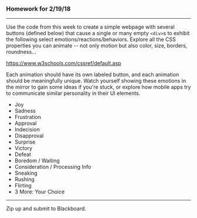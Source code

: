 ### Homework for 2/19/18

---

Use the code from this week to create a simple webpage with several buttons (defined below) that cause a single or many empty `<div>`s to exhibit the following select emotions/reactions/behaviors. Explore all the CSS properties you can animate -- not only motion but also color, size, borders, roundness...

https://www.w3schools.com/cssref/default.asp

Each animation should have its own labeled button, and each animation should be meaningfully unique. Watch yourself showing these emotions in the mirror to gain some ideas if you're stuck, or explore how mobile apps try to communicate similar personality in their UI elements.

- Joy
- Sadness
- Frustration
- Approval
- Indecision
- Disapproval
- Surprise
- Victory
- Defeat
- Boredom / Waiting
- Consideration / Processing Info
- Sneaking 
- Rushing
- Flirting
- 3 More: Your Choice 

-----

Zip up and submit to Blackboard.

